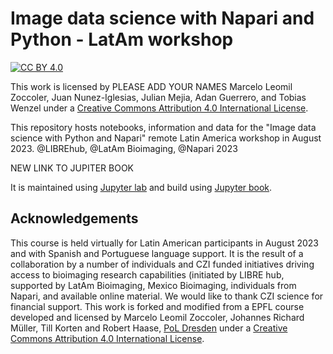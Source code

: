 # Image data science with Napari and Python - LatAm workshop

[![CC BY 4.0][cc-by-shield]][cc-by]

This work is licensed by PLEASE ADD YOUR NAMES Marcelo Leomil Zoccoler, Juan Nunez-Iglesias, Julian Mejia, Adan Guerrero, and Tobias Wenzel under a
[Creative Commons Attribution 4.0 International License][cc-by].

[cc-by]: http://creativecommons.org/licenses/by/4.0/
[cc-by-image]: https://i.creativecommons.org/l/by/4.0/88x31.png
[cc-by-shield]: https://img.shields.io/badge/License-CC%20BY%204.0-lightgrey.svg

This repository hosts notebooks, information and data for the "Image data science with Python and Napari" remote Latin America workshop in August 2023. @LIBREhub, @LatAm Bioimaging, @Napari 2023

NEW LINK TO JUPITER BOOK

It is maintained using [Jupyter lab](https://jupyterlab.readthedocs.io/en/stable/) and build using [Jupyter book](https://jupyterbook.org/intro.html).

## Acknowledgements

This course is held virtually for Latin American participants in August 2023 and with Spanish and Portuguese language support. It is the result of a collaboration by a number of individuals and CZI funded initiatives driving access to bioimaging research capabilities (initiated by LIBRE hub, supported by LatAm Bioimaging, Mexico Bioimaging, individuals from Napari, and available online material. We would like to thank CZI science for financial support. 
This work is forked and modified from a EPFL course developed and licensed by Marcelo Leomil Zoccoler, Johannes Richard Müller, Till Korten and Robert Haase, [PoL Dresden](http://physics-of-life.tu-dresden.de/bia) under a
[Creative Commons Attribution 4.0 International License][cc-by].

